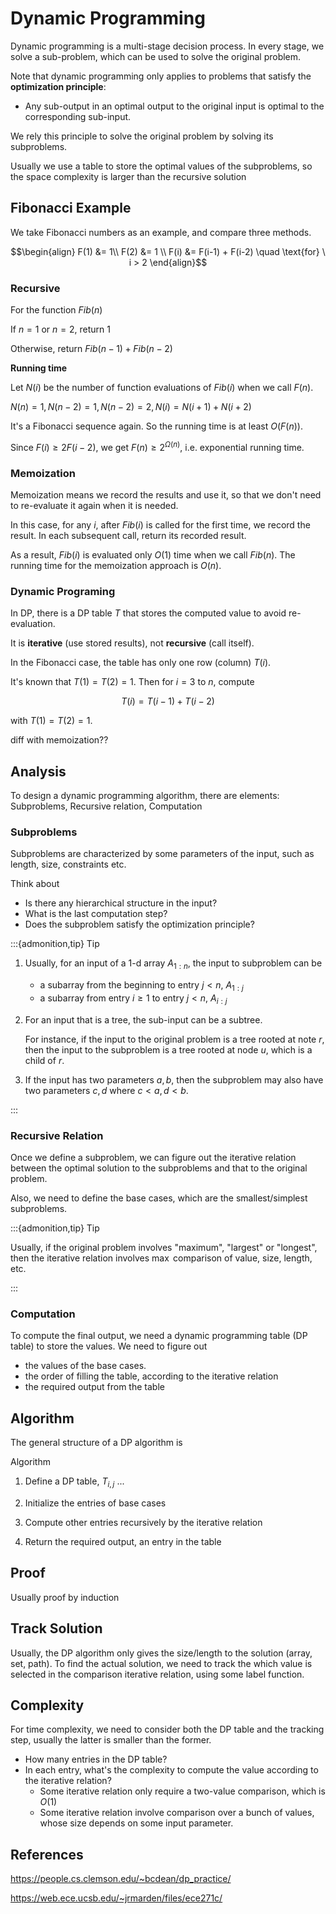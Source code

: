 # Dynamic Programming

Dynamic programming is a multi-stage decision process. In every stage, we solve a sub-problem, which can be used to solve the original problem.

Note that dynamic programming only applies to problems that satisfy the **optimization principle**:

- Any sub-output in an optimal output to the original input is optimal to the corresponding sub-input.

We rely this principle to solve the original problem by solving its subproblems.

Usually we use a table to store the optimal values of the subproblems, so the space complexity is larger than the recursive solution

## Fibonacci Example

We take Fibonacci numbers as an example, and compare three methods.

$$\begin{align}
F(1) &= 1\\
F(2) &= 1 \\
F(i) &= F(i-1) + F(i-2) \quad \text{for} \ i > 2
\end{align}$$

### Recursive

For the function $Fib(n)$

If $n=1$ or $n=2$, return $1$

Otherwise, return $Fib(n-1) + Fib(n-2)$

**Running time**

Let $N(i)$ be the number of function evaluations of $Fib(i)$ when we call $F(n)$.

$N(n)=1, N(n-2)=1, N(n-2)=2, N(i) = N(i+1) + N(i+2)$

It's a Fibonacci sequence again. So the running time is at least $O(F(n))$.

Since $F(i) \ge 2F(i-2)$, we get $F(n) \ge 2^ {\Omega(n)}$, i.e. exponential running time.

### Memoization

Memoization means we record the results and use it, so that we don't need to re-evaluate it again when it is needed.

In this case, for any $i$, after $Fib(i)$ is called for the first time, we record the result. In each subsequent call, return its recorded result.

As a result, $Fib(i)$ is evaluated only $O(1)$ time when we call $Fib(n)$. The running time for the memoization approach is $O(n)$.

### Dynamic Programing

In DP, there is a DP table $T$ that stores the computed value to avoid re-evaluation.

It is **iterative** (use stored results), not **recursive** (call itself).

In the Fibonacci case, the table has only one row (column) $T(i)$.

It's known that $T(1) = T(2) = 1$. Then for $i=3$ to $n$, compute

$$
T(i) = T(i-1) + T(i-2)
$$

with $T(1) = T(2) = 1$.


diff with memoization??

## Analysis

To design a dynamic programming algorithm, there are elements: Subproblems, Recursive relation, Computation

### Subproblems

Subproblems are characterized by some parameters of the input, such as length, size, constraints etc.

Think about

- Is there any hierarchical structure in the input?
- What is the last computation step?
- Does the subproblem satisfy the optimization principle?


:::{admonition,tip} Tip

1. Usually, for an input of a 1-d array $A_{1:n}$, the input to subproblem can be

    - a subarray from the beginning to entry $j<n$, $A_{1:j}$
    - a subarray from entry $i\ge 1$ to entry $j<n$, $A_{i:j}$

1. For an input that is a tree, the sub-input can be a subtree.

    For instance, if the input to the original problem is a tree rooted at note $r$, then the input to the subproblem is a tree rooted at node $u$, which is a child of $r$.

1. If the input has two parameters $a,b$, then the subproblem may also have two parameters $c,d$ where $c<a, d<b$.

:::


### Recursive Relation

Once we define a subproblem, we can figure out the iterative relation between the optimal solution to the subproblems and that to the original problem.

Also, we need to define the base cases, which are the smallest/simplest subproblems.


:::{admonition,tip} Tip

Usually, if the original problem involves "maximum", "largest" or "longest", then the iterative relation involves $\max$ comparison of value, size, length, etc.

:::

### Computation

To compute the final output, we need a dynamic programming table (DP table) to store the values. We need to figure out

- the values of the base cases.
- the order of filling the table, according to the iterative relation
- the required output from the table




## Algorithm

The general structure of a DP algorithm is

Algorithm

1. Define a DP table, $T_{i,j}$ ...

1. Initialize the entries of base cases

1. Compute other entries recursively by the iterative relation

1. Return the required output, an entry in the table

## Proof

Usually proof by induction


## Track Solution

Usually, the DP algorithm only gives the size/length to the solution (array, set, path). To find the actual solution, we need to track the which value is selected in the comparison iterative relation, using some label function.

## Complexity

For time complexity, we need to consider both the DP table and the tracking step, usually the latter is smaller than the former.

- How many entries in the DP table?
- In each entry, what's the complexity to compute the value according to the iterative relation?
  - Some iterative relation only require a two-value comparison, which is $O(1)$
  - Some iterative relation involve comparison over a bunch of values, whose size depends on some input parameter.

## References

https://people.cs.clemson.edu/~bcdean/dp_practice/

https://web.ece.ucsb.edu/~jrmarden/files/ece271c/
